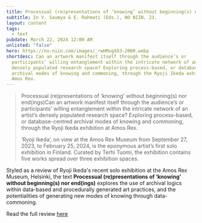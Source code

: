 ```yaml
---
title: Processual (re)presentations of ‘knowing’ without beginning(s) nor end(ings)
subtitle: In V. Saumya & E. Rahmati (Eds.), NO NIIN, 23.
layout: content
tags:
  - text
pubdate: March 22, 2024 12:00 AM
unlisted: "false"
hero: https://no-niin.com/images/_rwHMxgXO3-2000.webp
shortdesc: Can an artwork manifest itself through the audience’s or
  participants’ willing entanglement within the intricate network of an artist’s
  densely populated research space? Exploring process-based, or database-centred
  archival modes of knowing and commoning, through the Ryoji Ikeda exhibition at
  Amos Rex.
---
```

> Processual (re)presentations of ‘knowing’ without beginning(s) nor end(ings)Can an artwork manifest itself through the audience’s or participants’ willing entanglement within the intricate network of an artist’s densely populated research space? Exploring process-based, or database-centred archival modes of knowing and commoning, through the Ryoji Ikeda exhibition at Amos Rex.
>
> ‘Ryoji Ikeda’, on view at the Amos Rex Museum from September 27, 2023, to February 25, 2024, is the eponymous artist’s first solo exhibition in Finland. Curated by Terhi Tuomi, the exhibition contains five works spread over three exhibition spaces. 

Styled as a review of Ryoji Ikeda's recent solo exhibition at the Amos Rex Museum, Helsinki, the text **Processual (re)presentations of ‘knowing’ without beginning(s) nor end(ings)** explores the use of archival logics within data-based and procedurally generated art practices, and the potentialities of generating new modes of knowing through data-commoning.

Read the full review [here](https://no-niin.com/issue-23/processual-representations-of-knowing-without-beginnings-nor-endings/)